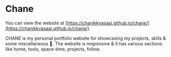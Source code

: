 # Chane

You can view the website at [https://chanikkyasaai.github.io/chane/](https://chanikkyasaai.github.io/chane/)

CHANE is my personal portfolio website for showcasing my projects, skills & some miscellaneous 🌝. The website is responsive & it has various sections like home, tools, space-time, projects, follow.
